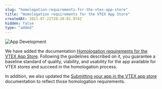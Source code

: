 ```yaml
---
slug: "homologation-requirements-for-the-vtex-app-store"
title: "Homologation requirements for the VTEX App Store"
createdAt: 2021-07-22T20:20:01.974Z
hidden: false
type: "added"
---
```


![App Development](https://raw.githubusercontent.com/vtexdocs/dev-portal-content/main/images/homologation-requirements-for-the-vtex-app-store-0.png)

We have added the documentation [Homologation requirements for the VTEX App Store](https://developers.vtex.com/vtex-developer-docs/docs/vtex-io-documentation-homologation-requirements-for-vtex-app-store). Following the guidelines described on it, you guarantee a baseline standard of quality, viability, and usability for the app available for VTEX stores and succeed in the homologation process.

In addition, we also updated the [Submitting your app in the VTEX app store](https://developers.vtex.com/vtex-developer-docs/docs/vtex-io-documentation-submitting-your-app-in-the-vtex-app-store) documentation to reflect those homologation requirements.
